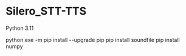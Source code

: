 # Silero_STT-TTS
Python 3.11

python.exe -m pip install --upgrade pip
pip install soundfile 
pip install numpy
